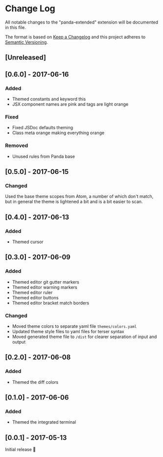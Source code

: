 # Change Log
All notable changes to the "panda-extended" extension will be documented in this
file.

The format is based on [Keep a Changelog](http://keepachangelog.com/)
and this project adheres to [Semantic Versioning](http://semver.org/).

## [Unreleased]

## [0.6.0] - 2017-06-16
### Added
- Themed constants and keyword this
- JSX component names are pink and tags are light orange

### Fixed
- Fixed JSDoc defaults theming
- Class meta orange making everything orange

### Removed
- Unused rules from Panda base

## [0.5.0] - 2017-06-15
### Changed
Used the base theme scopes from Atom, a number of which don't match, but in general
the theme is lightened a bit and is a bit easier to scan.

## [0.4.0] - 2017-06-13
### Added
- Themed cursor

## [0.3.0] - 2017-06-09
### Added
- Themed editor git gutter markers
- Themed editor warning markers
- Themed editor ruler
- Themed editor buttons
- Themed editor bracket match borders

### Changed
- Moved theme colors to separate yaml file `themes/colors.yaml`
- Updated theme style files to yaml files for terser syntax
- Moved generated theme file to `/dist` for clearer separation of input and output

## [0.2.0] - 2017-06-08
### Added
- Themed the diff colors

## [0.1.0] - 2017-06-06
### Added
- Themed the integrated terminal

## [0.0.1] - 2017-05-13
Initial release 🎉
